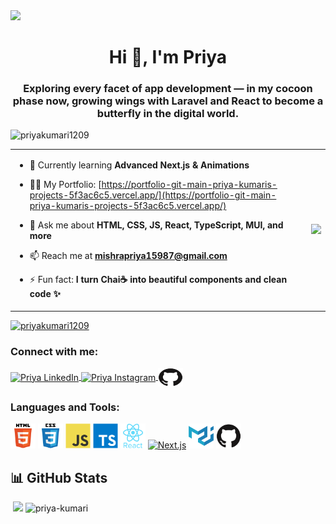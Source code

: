<img src="https://github.com/user-attachments/assets/a96549fe-8966-472e-b952-616f3a6bcf63" />

<h1 align="center">Hi 👋, I'm Priya</h1>
<h3 align="center">Exploring every facet of app development — in my cocoon phase now, growing wings with Laravel and React to become a butterfly in the digital world.</h3>

<p align="left"> 
  <img src="https://komarev.com/ghpvc/?username=priyakumari1209&label=Profile%20views&color=0e75b6&style=flat" alt="priyakumari1209" /> 
</p>

<table style="border-collapse: collapse; border: none;">
  <tr>
    <td style="border: none;">

- 🌱 Currently learning **Advanced Next.js & Animations**

- 👨‍💻 My Portfolio: [https://portfolio-git-main-priya-kumaris-projects-5f3ac6c5.vercel.app/](https://portfolio-git-main-priya-kumaris-projects-5f3ac6c5.vercel.app/)

- 💬 Ask me about **HTML, CSS, JS, React, TypeScript, MUI, and more**

- 📫 Reach me at **mishrapriya15987@gmail.com**

- ⚡ Fun fact: **I turn Chai☕ into beautiful components and clean code ✨**

    </td>
    <td style="border: none; text-align: center;">
      <img src="https://fiverr-res.cloudinary.com/images/t_main1,q_auto,f_auto,q_auto,f_auto/gigs/284615870/original/433e5854b95346083a296bf619257f067271e0e0/be-your-full-stack-developer-react-nextjs-laravel-nodejs.png" />
 
    </td>
  </tr>
</table>

<p align="left">
  <a href="https://github.com/ryo-ma/github-profile-trophy">
    <img src="https://github-profile-trophy.vercel.app/?username=priyakumari1209" alt="priyakumari1209" />
  </a>
</p>

<h3 align="left">Connect with me:</h3>
<p align="left">
  <a href="https://www.linkedin.com/in/priyakumari9/" target="blank">
    <img align="center" src="https://raw.githubusercontent.com/rahuldkjain/github-profile-readme-generator/master/src/images/icons/Social/linked-in-alt.svg" alt="Priya LinkedIn" height="30" width="40" />
  </a>
  <a href="https://www.instagram.com/priya_mishraa__/" target="blank">
    <img align="center" src="https://raw.githubusercontent.com/rahuldkjain/github-profile-readme-generator/master/src/images/icons/Social/instagram.svg" alt="Priya Instagram" height="30" width="40" />
  </a>
  <a href="https://github.com/priyakumari1209" target="blank">
    <img align="center" src="https://raw.githubusercontent.com/devicons/devicon/master/icons/github/github-original.svg" alt="GitHub" height="30" width="40" />
  </a>
</p>

<h3 align="left">Languages and Tools:</h3>

<p align="left">
  <a href="https://www.w3.org/html/" target="_blank"><img src="https://raw.githubusercontent.com/devicons/devicon/master/icons/html5/html5-original-wordmark.svg" alt="HTML5" width="40" height="40"/></a>
  <a href="https://www.w3schools.com/css/" target="_blank"><img src="https://raw.githubusercontent.com/devicons/devicon/master/icons/css3/css3-original-wordmark.svg" alt="CSS3" width="40" height="40"/></a>
  <a href="https://developer.mozilla.org/en-US/docs/Web/JavaScript" target="_blank"><img src="https://raw.githubusercontent.com/devicons/devicon/master/icons/javascript/javascript-original.svg" alt="JavaScript" width="40" height="40"/></a>
  <a href="https://www.typescriptlang.org/" target="_blank"><img src="https://raw.githubusercontent.com/devicons/devicon/master/icons/typescript/typescript-original.svg" alt="TypeScript" width="40" height="40"/></a>
  <a href="https://reactjs.org/" target="_blank"><img src="https://raw.githubusercontent.com/devicons/devicon/master/icons/react/react-original-wordmark.svg" alt="React" width="40" height="40"/></a>
  <a href="https://nextjs.org/" target="_blank"><img src="https://cdn.worldvectorlogo.com/logos/nextjs-2.svg" alt="Next.js" width="40" height="40"/></a>
  <a href="https://mui.com/" target="_blank"><img src="https://raw.githubusercontent.com/devicons/devicon/master/icons/materialui/materialui-original.svg" alt="Material UI" width="40" height="40"/></a>
  <a href="https://github.com/" target="_blank"><img src="https://raw.githubusercontent.com/devicons/devicon/master/icons/github/github-original.svg" alt="GitHub" width="40" height="40"/></a>
</p>

## 📊 GitHub Stats

<p align="left">
  <img src="" />
  <img src="https://github-readme-stats.vercel.app/api/top-langs/?username=priyakumari1209&layout=compact&theme=radical" />
  <img src="https://github-readme-streak-stats.herokuapp.com/?user=priyakumari1209&layout=compact&theme=radical" alt="priya-kumari" />
</p>
